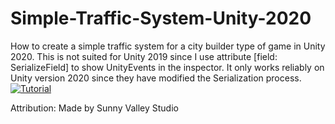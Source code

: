 # Simple-Traffic-System-Unity-2020
How to create a simple traffic system for a city builder type of game in Unity 2020. This is not suited for Unity 2019 since I use attribute [field: SerializeField] to show UnityEvents in the inspector. It only works reliably on Unity version 2020 since they have modified the Serialization process.
[![Tutorial](https://img.youtube.com/vi/mu7f3Z1lRsE/0.jpg)](https://youtu.be/mu7f3Z1lRsE)

<p>Attribution:
Made by Sunny Valley Studio

